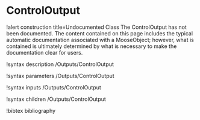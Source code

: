 <!-- MOOSE Documentation Stub: Remove this when content is added. -->

# ControlOutput

!alert construction title=Undocumented Class
The ControlOutput has not been documented. The content contained on this page includes the
typical automatic documentation associated with a MooseObject; however, what is contained is
ultimately determined by what is necessary to make the documentation clear for users.

!syntax description /Outputs/ControlOutput

!syntax parameters /Outputs/ControlOutput

!syntax inputs /Outputs/ControlOutput

!syntax children /Outputs/ControlOutput

!bibtex bibliography
